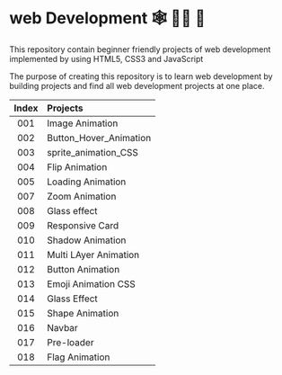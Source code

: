 # web Development  :spider_web: :mechanic: :busstop:


 This repository contain beginner friendly projects of web development implemented by using HTML5, CSS3 and JavaScript
 
 The purpose of creating this repository is to learn web development by building projects and find all web development projects at one place.

| Index  | Projects | 
|  :---: |  :--- |
| 001    |     Image Animation  |
| 002  | Button_Hover_Animation  |
| 003    |     sprite_animation_CSS  |
| 004  | Flip Animation |
| 005    |    Loading Animation |
| 007  | Zoom Animation |
| 008    |     Glass effect |
| 009  |Responsive Card |
| 010    |     Shadow Animation  |
| 011  | Multi LAyer Animation  |
| 012    |     Button Animation  |
| 013  | Emoji Animation CSS  |
| 014  | Glass Effect |
| 015  | Shape Animation  |
| 016  | Navbar  |
| 017  | Pre-loader  |
| 018  | Flag Animation  |





